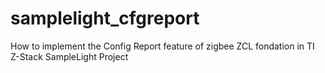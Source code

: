 # samplelight_cfgreport
How to implement the Config Report feature of zigbee ZCL fondation in TI Z-Stack SampleLight Project
